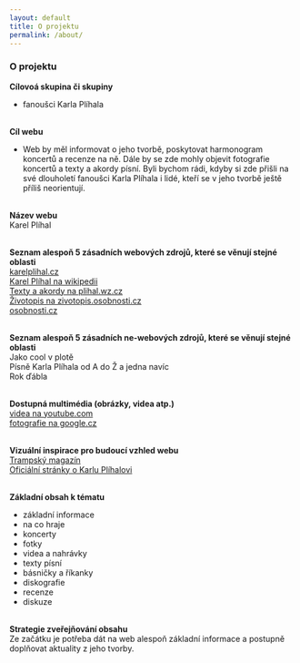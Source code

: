 ```yaml
---
layout: default
title: O projektu
permalink: /about/
---
```


### O projektu

<b>Cílovoá skupina či skupiny</b><br>
- fanoušci Karla Plíhala<br><br>

<b>Cíl webu</b><br>
- Web by měl informovat o jeho tvorbě, poskytovat harmonogram koncertů a 
recenze na ně. Dále by se zde mohly objevit fotografie  koncertů a texty a 
akordy písní. Byli bychom rádi, kdyby si zde přišli na své dlouholetí 
fanoušci Karla Plíhala i lidé, kteří se v jeho tvorbě ještě příliš neorientují.<br><br>

<b>Název webu</b><br> 
Karel Plíhal<br><br>

<b>Seznam alespoň 5 zásadních webových zdrojů, které se věnují stejné oblasti</b><br>
<a href="http://www.karelplihal.cz/">karelplihal.cz</a><br>
<a href="https://cs.wikipedia.org/wiki/Karel_Pl%C3%ADhal">Karel Plíhal na wikipedii</a><br>
<a href="http://plihal.wz.cz/karel-plihal/">Texty a akordy na plihal.wz.cz</a><br>
<a href="http://zivotopis.osobnosti.cz/karel-plihal.php">Životopis na zivotopis.osobnosti.cz</a><br>
<a href="http://www.osobnosti.cz/karel-plihal.php">osobnosti.cz</a><br><br>

<b>Seznam alespoň 5 zásadních ne-webových zdrojů, které se věnují stejné oblasti</b><br>
Jako cool v plotě<br>
Písně Karla Plíhala od A do Ž a jedna navíc<br>
Rok ďábla<br><br>

<b>Dostupná multimédia (obrázky, videa atp.)</b><br>
<a href="https://www.youtube.com/results?search_query=karel+pl%C3%ADhal">videa na youtube.com</a><br>
<a href="https://www.google.cz/search?q=Karel+Pl%C3%ADhal&espv=2&biw=639&bih=599&source=lnms&tbm=isch&sa=X&ved=0ahUKEwiVruaTu6DMAhWjA5oKHaR2BUgQ_AUIBigB">fotografie na google.cz</a><br><br>

<b>Vizuální inspirace pro budoucí vzhled webu</b><br>
<a href="https://www.google.cz/url?sa=i&rct=j&q=&esrc=s&source=images&cd=&cad=rja&uact=8&ved=0ahUKEwj9x5i7u6DMAhXHWxoKHYstB7AQjRwIBw&url=http%3A%2F%2Fwww.trampsky-magazin.cz%2Fblog%2Fpisnicka-na-vikend-vstavej-holka-karel-plihal-472.html&psig=AFQjCNGgdsHkvZVDzceLwQE_Sup1LtWZwg&ust=1461353266915975">Trampský magazín</a><br>
<a href="http://www.karelplihal.cz/">Oficiální stránky o Karlu Plíhalovi</a><br><br>

<b>Základní obsah k tématu</b><br>
- základní informace<br>
- na co hraje<br>
- koncerty<br>
- fotky<br>
- videa a nahrávky<br>
- texty písní<br>
- básničky a říkanky<br>
- diskografie<br>
- recenze<br>
- diskuze<br><br>

<b>Strategie zveřejňování obsahu</b><br>
Ze začátku je potřeba dát na web alespoň základní informace a postupně doplňovat aktuality z jeho tvorby.<br><br>

